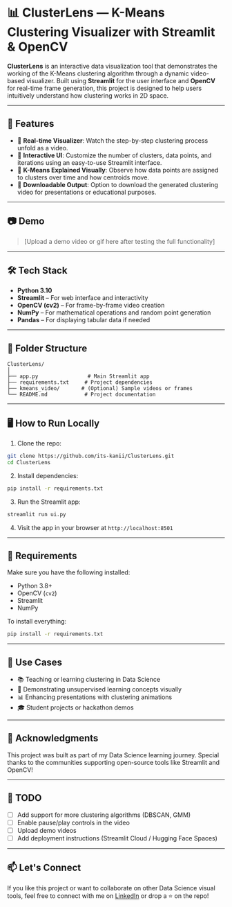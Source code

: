 # 📊 ClusterLens — K-Means Clustering Visualizer with Streamlit & OpenCV

**ClusterLens** is an interactive data visualization tool that demonstrates the working of the K-Means clustering algorithm through a dynamic video-based visualizer. Built using **Streamlit** for the user interface and **OpenCV** for real-time frame generation, this project is designed to help users intuitively understand how clustering works in 2D space.

---

## 🚀 Features

* 📌 **Real-time Visualizer**: Watch the step-by-step clustering process unfold as a video.
* 🎨 **Interactive UI**: Customize the number of clusters, data points, and iterations using an easy-to-use Streamlit interface.
* 🧠 **K-Means Explained Visually**: Observe how data points are assigned to clusters over time and how centroids move.
* 💾 **Downloadable Output**: Option to download the generated clustering video for presentations or educational purposes.

---

## 📷 Demo

> \[Upload a demo video or gif here after testing the full functionality]

---

## 🛠️ Tech Stack

* **Python 3.10**
* **Streamlit** – For web interface and interactivity
* **OpenCV (cv2)** – For frame-by-frame video creation
* **NumPy** – For mathematical operations and random point generation
* **Pandas** – For displaying tabular data if needed

---

## 📂 Folder Structure

```
ClusterLens/
│
├── app.py                # Main Streamlit app
├── requirements.txt     # Project dependencies
├── kmeans_video/       # (Optional) Sample videos or frames
└── README.md            # Project documentation
```

---

## 🖥️ How to Run Locally

1. Clone the repo:

```bash
git clone https://github.com/its-kanii/ClusterLens.git
cd ClusterLens
```

2. Install dependencies:

```bash
pip install -r requirements.txt
```

3. Run the Streamlit app:

```bash
streamlit run ui.py
```

4. Visit the app in your browser at `http://localhost:8501`

---

## 🧪 Requirements

Make sure you have the following installed:

* Python 3.8+
* OpenCV (`cv2`)
* Streamlit
* NumPy

To install everything:

```bash
pip install -r requirements.txt
```

---

## 🧠 Use Cases

* 📚 Teaching or learning clustering in Data Science
* 🧪 Demonstrating unsupervised learning concepts visually
* 📊 Enhancing presentations with clustering animations
* 🎓 Student projects or hackathon demos

---

## 🙌 Acknowledgments

This project was built as part of my Data Science learning journey. Special thanks to the communities supporting open-source tools like Streamlit and OpenCV!

---

## 📌 TODO

* [ ] Add support for more clustering algorithms (DBSCAN, GMM)
* [ ] Enable pause/play controls in the video
* [ ] Upload demo videos
* [ ] Add deployment instructions (Streamlit Cloud / Hugging Face Spaces)

---

## 📫 Let's Connect

If you like this project or want to collaborate on other Data Science visual tools, feel free to connect with me on [LinkedIn](https://www.linkedin.com/kanimozhi-kathirvel) or drop a ⭐ on the repo!
